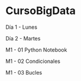 # CursoBigData
Día 1 - Lunes

Día 2 - Martes

M1 - 01 Python Notebook

M1 - 02 Condicionales

M1 - 03 Bucles
